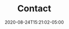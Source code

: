 ---
title: "Contact"
date: 2020-08-24T15:21:02-05:00
description : "my contact file"
firstName : "Jeff"
lastName : "Fogarty"
shortDescription : ""
weight : 1
---